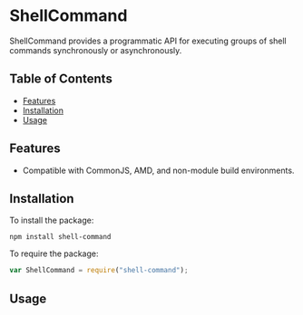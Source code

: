 <!-- Copyright 2015. Author: Jeffrey Hing. All Rights Reserved. MIT License -->  

# ShellCommand

ShellCommand provides a programmatic API for executing groups of shell commands synchronously or asynchronously.

## Table of Contents

- [Features](#features)
- [Installation](#installation)
- [Usage](#usage)

## Features

* Compatible with CommonJS, AMD, and non-module build environments.

## Installation

To install the package:

    npm install shell-command
    
To require the package:    

```javascript
var ShellCommand = require("shell-command");
```    

## Usage
